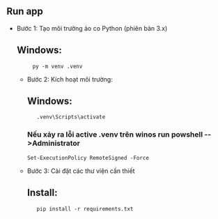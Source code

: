 ## Run app

 - Bước 1: Tạo môi trường ảo co Python (phiên bản 3.x)
     ## Windows:
     		py -m venv .venv
   - Bước 2: Kích hoạt môi trường:
     ## Windows:
     		.venv\Scripts\activate
     ### Nếu xảy ra lỗi active .venv trên winos run powshell -->Administrator
         Set-ExecutionPolicy RemoteSigned -Force
   - Bước 3: Cài đặt các thư viện cần thiết
     ## Install:
     		pip install -r requirements.txt
